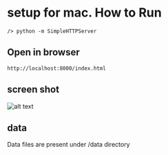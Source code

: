 # setup for mac. How to Run
```
/> python -m SimpleHTTPServer
```
## Open in browser 
```
http://localhost:8000/index.html
```

## screen shot 
![alt text](https://raw.githubusercontent.com/pratapdd/Carousel-Polymer/master/screenshot.png)

## data
Data files are present under /data directory

## 